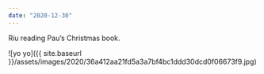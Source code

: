 ```yaml
---
date: "2020-12-30"
---
```


Riu reading Pau’s Christmas book.

![yo yo]({{ site.baseurl }}/assets/images/2020/36a412aa21fd5a3a7bf4bc1ddd30dcd0f06673f9.jpg)
